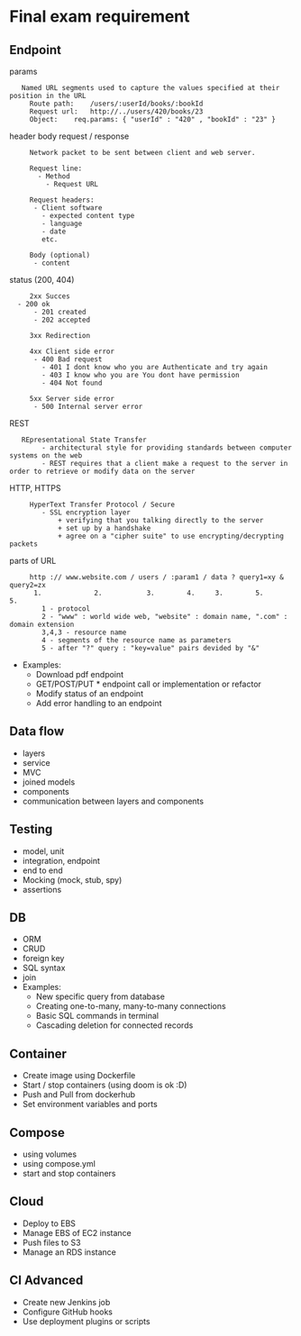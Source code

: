 # Final exam requirement
## Endpoint
params

	   Named URL segments used to capture the values specified at their position in the URL
		 Route path:	/users/:userId/books/:bookId
		 Request url:	http://../users/420/books/23
		 Object:	req.params: { "userId" : "420" , "bookId" : "23" }

header
body
request / response

		 Network packet to be sent between client and web server.

		 Request line:
		   - Method
			 - Request URL

		 Request headers:
		  - Client software
			- expected content type
			- language
			- date
			etc.

		 Body (optional)
		  - content
		 
status (200, 404)

		 2xx Succes
      - 200 ok
		  - 201 created
		  - 202 accepted

		 3xx Redirection

		 4xx Client side error
		  - 400 Bad request
			- 401 I dont know who you are Authenticate and try again
			- 403 I know who you are You dont have permission
			- 404 Not found

		 5xx Server side error
		  - 500 Internal server error
REST

	   REpresentational State Transfer
			- architectural style for providing standards between computer systems on the web
			- REST requires that a client make a request to the server in order to retrieve or modify data on the server

HTTP, HTTPS

		 HyperText Transfer Protocol / Secure
			- SSL encryption layer
				+ verifying that you talking directly to the server
				+ set up by a handshake
				+ agree on a "cipher suite" to use encrypting/decrypting packets

parts of URL

		 http :// www.website.com / users / :param1 / data ? query1=xy & query2=zx
		  1.             2.           3.        4.     3.        5.          5.
			1 - protocol
			2 - "www" : world wide web, "website" : domain name, ".com" : domain extension
			3,4,3 - resource name
			4 - segments of the resource name as parameters
			5 - after "?" query : "key=value" pairs devided by "&"
  - Examples:
    - Download pdf endpoint
    - GET/POST/PUT * endpoint call or implementation or refactor
    - Modify status of an endpoint
    - Add error handling to an endpoint

## Data flow
  - layers
  - service
  - MVC
  - joined models
  - components
  - communication between layers and components

## Testing
  - model, unit
  - integration, endpoint
  - end to end
  - Mocking (mock, stub, spy)
  - assertions

## DB
  - ORM
  - CRUD
  - foreign key
  - SQL syntax
  - join
  - Examples:
    - New specific query from database
    - Creating one-to-many, many-to-many connections
    - Basic SQL commands in terminal
    - Cascading deletion for connected records

## Container
  - Create image using Dockerfile
  - Start / stop containers (using doom is ok :D)
  - Push and Pull from dockerhub
  - Set environment variables and ports

## Compose
  - using volumes
  - using compose.yml
  - start and stop containers

## Cloud
  - Deploy to EBS
  - Manage EBS of EC2 instance
  - Push files to S3
  - Manage an RDS instance

## CI Advanced
  - Create new Jenkins job
  - Configure GitHub hooks
  - Use deployment plugins or scripts

